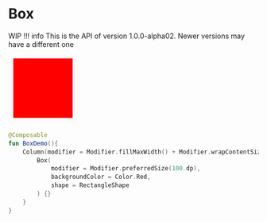 # Box

WIP
!!! info
    This is the API of version 1.0.0-alpha02. Newer versions may have a different one
    
<p align="left">
  <img src ="../../images/foundation/box/box.png" />
</p>

```kotlin
@Composable
fun BoxDemo(){
    Column(modifier = Modifier.fillMaxWidth() + Modifier.wrapContentSize(Alignment.Center)) {
        Box(
            modifier = Modifier.preferredSize(100.dp),
            backgroundColor = Color.Red,
            shape = RectangleShape
        ) {}
    }
}
```